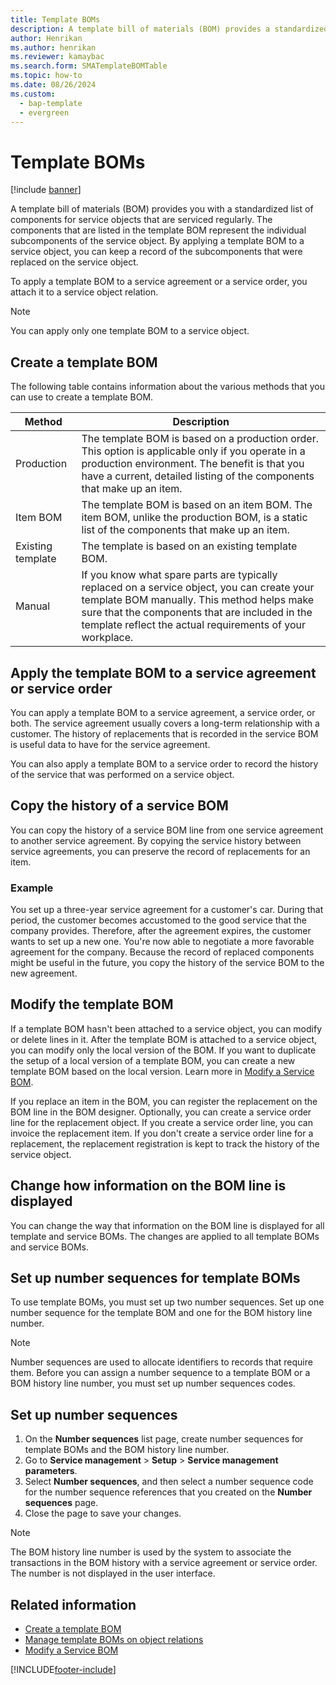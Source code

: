 ```yaml
---
title: Template BOMs  
description: A template bill of materials (BOM) provides a standardized list of components for service objects that are serviced regularly. 
author: Henrikan
ms.author: henrikan
ms.reviewer: kamaybac
ms.search.form: SMATemplateBOMTable
ms.topic: how-to
ms.date: 08/26/2024
ms.custom: 
  - bap-template
  - evergreen
---
```


# Template BOMs

[!include [banner](../includes/banner.md)]

A template bill of materials (BOM) provides you with a standardized list of components for service objects that are serviced regularly. The components that are listed in the template BOM represent the individual subcomponents of the service object. By applying a template BOM to a service object, you can keep a record of the subcomponents that were replaced on the service object.

To apply a template BOM to a service agreement or a service order, you attach it to a service object relation.

> [!NOTE]
> You can apply only one template BOM to a service object.

## Create a template BOM

The following table contains information about the various methods that you can use to create a template BOM.

| Method | Description |
|--|--|
| Production | The template BOM is based on a production order. This option is applicable only if you operate in a production environment. The benefit is that you have a current, detailed listing of the components that make up an item. |
| Item BOM | The template BOM is based on an item BOM. The item BOM, unlike the production BOM, is a static list of the components that make up an item. |
| Existing template | The template is based on an existing template BOM. |
| Manual | If you know what spare parts are typically replaced on a service object, you can create your template BOM manually. This method helps make sure that the components that are included in the template reflect the actual requirements of your workplace. |

## Apply the template BOM to a service agreement or service order

You can apply a template BOM to a service agreement, a service order, or both. The service agreement usually covers a long-term relationship with a customer. The history of replacements that is recorded in the service BOM is useful data to have for the service agreement.

You can also apply a template BOM to a service order to record the history of the service that was performed on a service object.

## Copy the history of a service BOM

You can copy the history of a service BOM line from one service agreement to another service agreement. By copying the service history between service agreements, you can preserve the record of replacements for an item.

### Example

You set up a three-year service agreement for a customer's car. During that period, the customer becomes accustomed to the good service that the company provides. Therefore, after the agreement expires, the customer wants to set up a new one. You're now able to negotiate a more favorable agreement for the company. Because the record of replaced components might be useful in the future, you copy the history of the service BOM to the new agreement.

## Modify the template BOM

If a template BOM hasn't been attached to a service object, you can modify or delete lines in it. After the template BOM is attached to a service object, you can modify only the local version of the BOM. If you want to duplicate the setup of a local version of a template BOM, you can create a new template BOM based on the local version. Learn more in [Modify a Service BOM](modify-service-bom.md).

If you replace an item in the BOM, you can register the replacement on the BOM line in the BOM designer. Optionally, you can create a service order line for the replacement object. If you create a service order line, you can invoice the replacement item. If you don't create a service order line for a replacement, the replacement registration is kept to track the history of the service object.

## Change how information on the BOM line is displayed

You can change the way that information on the BOM line is displayed for all template and service BOMs. The changes are applied to all template BOMs and service BOMs.

## Set up number sequences for template BOMs

To use template BOMs, you must set up two number sequences. Set up one number sequence for the template BOM and one for the BOM history line number.

> [!NOTE]
> Number sequences are used to allocate identifiers to records that require them. Before you can assign a number sequence to a template BOM or a BOM history line number, you must set up number sequences codes.

## Set up number sequences

1. On the **Number sequences** list page, create number sequences for template BOMs and the BOM history line number.
1. Go to **Service management** \> **Setup** \> **Service management parameters**.
1. Select **Number sequences**, and then select a number sequence code for the number sequence references that you created on the **Number sequences** page.
1. Close the page to save your changes.

> [!NOTE]
> The BOM history line number is used by the system to associate the transactions in the BOM history with a service agreement or service order. The number is not displayed in the user interface.

## Related information

- [Create a template BOM](create-template-bom.md)
- [Manage template BOMs on object relations](manage-template-boms-on-object-relations.md)
- [Modify a Service BOM](modify-service-bom.md)

[!INCLUDE[footer-include](../../includes/footer-banner.md)]
